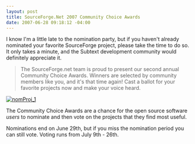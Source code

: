 ```yaml
---
layout: post
title: SourceForge.Net 2007 Community Choice Awards
date: 2007-06-28 09:18:12 -04:00
---
```


I know I'm a little late to the nomination party, but if you haven't already nominated your favorite SourceForge project, please take the time to do so. It only takes a minute, and the Subtext development community would definitely appreciate it. 

> The SourceForge.net team is proud to present our second annual Community Choice Awards. Winners are selected by community members like you, and it's that time again! Cast a ballot for your favorite projects now and make your voice heard.

[![nomProj_1](http://codeclimber.net.nz/images/codeclimber_net_nz/WindowsLiveWriter/PleaseNominateSubtextForASourceForgeComm_13A5B/nomProj_1_1.png)](http://sourceforge.net/awards/cca/nomination.php?group_id=137896&from=http%3A%2F%2Fsourceforge.net%2Fprojects%2Fsubtext%2F)

The Community Choice Awards are a chance for the open source software *users* to nominate and then vote on the projects that they find most useful.

Nominations end on June 29th, but if you miss the nomination period you can still vote. Voting runs from July 9th - 26th.
